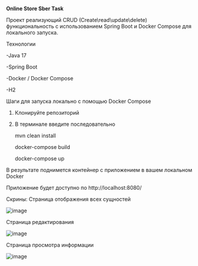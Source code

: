 **Online Store Sber Task**

Проект реализующий CRUD (Create\read\update\delete) функциональность с использованием Spring Boot и Docker Compose для локального запуска. 


Технологии

-Java 17

-Spring Boot

-Docker / Docker Compose

-H2



Шаги для запуска локально с помощью Docker Compose 

1. Клонируйте репозиторий
2. В терминале введите последовательно
   
    mvn clean install
   
    docker-compose build
   
    docker-compose up
   

В результате поднимется контейнер с приложением в вашем локальном Docker

Приложение будет доступно по http://localhost:8080/

Скрины: 
Страница отображения всех сущностей

![image](https://github.com/user-attachments/assets/5300cf29-a76d-4729-ab70-5981c4c3255b)


Страница редактирования

![image](https://github.com/user-attachments/assets/d695d14c-d33b-495a-ad0b-9ecdd9a52d15)

Страница просмотра информации

![image](https://github.com/user-attachments/assets/14bff184-1ae0-474c-8fdd-c0bc2d79d2d7)





